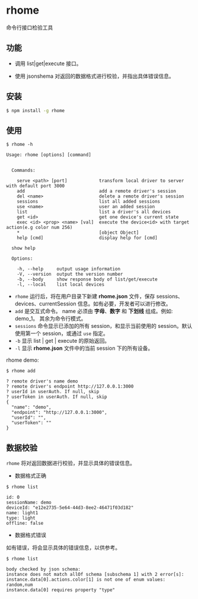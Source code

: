 # rhome

命令行接口检验工具

## 功能

- 调用 list|get|execute 接口。

- 使用 jsonshema 对返回的数据格式进行校验，并指出具体错误信息。

## 安装

```bash
$ npm install -g rhome
```

## 使用

```
$ rhome -h

Usage: rhome [options] [command]


  Commands:

    serve <path> [port]            transform local driver to server with default port 3000
    add                            add a remote driver's session
    del <name>                     delete a remote driver's session
    sessions                       list all added sessions
    use <name>                     user an added session
    list                           list a driver's all devices
    get <id>                       get one device's current state
    exec <id> <prop> <name> [val]  execute the device<id> with target action(e.g color num 256)
    *                              [object Object]
    help [cmd]                     display help for [cmd]

  show help

  Options:

    -h, --help     output usage information
    -V, --version  output the version number
    -b, --body     show response body of list/get/execute
    -l, --local    list local devices
```

* `rhome` 运行后，将在用户目录下新建 **rhome.json** 文件，保存 sessions、devices、currentSession 信息。如有必要，开发者可以进行修改。  
* `add` 是交互式命令。 name 必须由 **字母**、**数字** 和 **下划线** 组成。例如: demo_1。 其余为命令行模式。
* `sessions` 命令显示已添加的所有 session，和显示当前使用的 session。默认使用第一个 session，或通过 `use` 指定。
* `-b` 显示 list | get | execute 的原始返回。
* `-l` 显示 **rhome.json** 文件中的当前 session 下的所有设备。

rhome demo:

```
$ rhome add

? remote driver's name demo
? remote driver's endpoint http://127.0.0.1:3000
? userId in userAuth. If null, skip
? userToken in userAuth. If null, skip
{
  "name": "demo",
  "endpoint": "http://127.0.0.1:3000",
  "userId": "",
  "userToken": ""
}
```

## 数据校验

`rhome` 将对返回数据进行校验，并显示具体的错误信息。

* 数据格式正确

```
$ rhome list

id: 0
sessionName: demo
deviceId: "e12e2735-5e64-44d3-8ee2-46471f03d182"
name: light1
type: light
offline: false
```

* 数据格式错误

如有错误，将会显示具体的错误信息，以供参考。

```
$ rhome list

body checked by json schema:
instance does not match allOf schema [subschema 1] with 2 error[s]:
instance.data[0].actions.color[1] is not one of enum values: random,num
instance.data[0] requires property "type"
```
